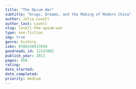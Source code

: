 ```yaml
---
title: "The Opium War"
subtitle: "Drugs, Dreams, and the Making of Modern China"
author: Julia Lovell
author_last: Lovell
slug: lovell-the-opium-war
type: non-fiction
img: true
genre: history
isbn: 9780330537858
goodreads_id: 12147002
publish_year: 2011
pages: 458
rating: 
date_started:
date_completed:
priority: medium
---
```

